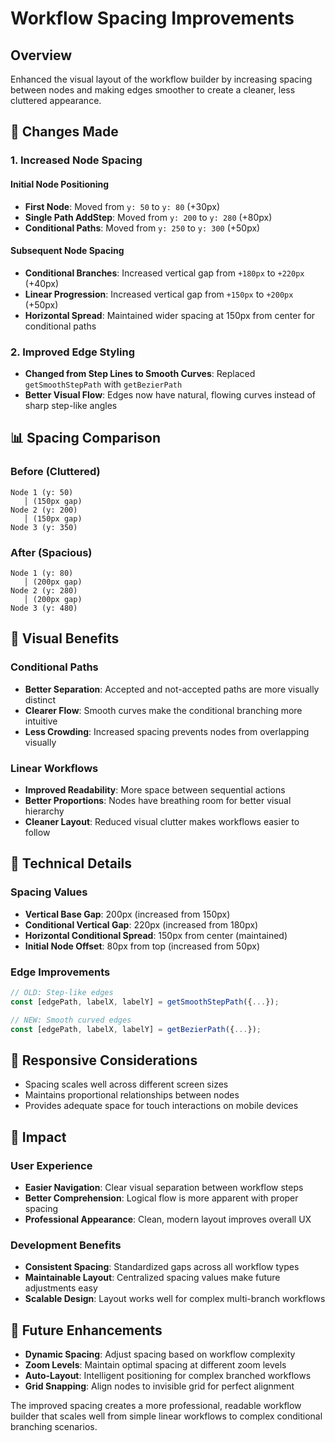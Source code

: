 # Workflow Spacing Improvements

## Overview
Enhanced the visual layout of the workflow builder by increasing spacing between nodes and making edges smoother to create a cleaner, less cluttered appearance.

## 🎯 Changes Made

### 1. Increased Node Spacing

#### Initial Node Positioning
- **First Node**: Moved from `y: 50` to `y: 80` (+30px)
- **Single Path AddStep**: Moved from `y: 200` to `y: 280` (+80px)
- **Conditional Paths**: Moved from `y: 250` to `y: 300` (+50px)

#### Subsequent Node Spacing
- **Conditional Branches**: Increased vertical gap from `+180px` to `+220px` (+40px)
- **Linear Progression**: Increased vertical gap from `+150px` to `+200px` (+50px)
- **Horizontal Spread**: Maintained wider spacing at 150px from center for conditional paths

### 2. Improved Edge Styling
- **Changed from Step Lines to Smooth Curves**: Replaced `getSmoothStepPath` with `getBezierPath`
- **Better Visual Flow**: Edges now have natural, flowing curves instead of sharp step-like angles

## 📊 Spacing Comparison

### Before (Cluttered)
```
Node 1 (y: 50)
   │ (150px gap)
Node 2 (y: 200)
   │ (150px gap)
Node 3 (y: 350)
```

### After (Spacious)
```
Node 1 (y: 80)
   │ (200px gap)
Node 2 (y: 280)
   │ (200px gap)
Node 3 (y: 480)
```

## 🎨 Visual Benefits

### Conditional Paths
- **Better Separation**: Accepted and not-accepted paths are more visually distinct
- **Clearer Flow**: Smooth curves make the conditional branching more intuitive
- **Less Crowding**: Increased spacing prevents nodes from overlapping visually

### Linear Workflows
- **Improved Readability**: More space between sequential actions
- **Better Proportions**: Nodes have breathing room for better visual hierarchy
- **Cleaner Layout**: Reduced visual clutter makes workflows easier to follow

## 🔧 Technical Details

### Spacing Values
- **Vertical Base Gap**: 200px (increased from 150px)
- **Conditional Vertical Gap**: 220px (increased from 180px)
- **Horizontal Conditional Spread**: 150px from center (maintained)
- **Initial Node Offset**: 80px from top (increased from 50px)

### Edge Improvements
```typescript
// OLD: Step-like edges
const [edgePath, labelX, labelY] = getSmoothStepPath({...});

// NEW: Smooth curved edges
const [edgePath, labelX, labelY] = getBezierPath({...});
```

## 📱 Responsive Considerations
- Spacing scales well across different screen sizes
- Maintains proportional relationships between nodes
- Provides adequate space for touch interactions on mobile devices

## 🚀 Impact

### User Experience
- **Easier Navigation**: Clear visual separation between workflow steps
- **Better Comprehension**: Logical flow is more apparent with proper spacing
- **Professional Appearance**: Clean, modern layout improves overall UX

### Development Benefits
- **Consistent Spacing**: Standardized gaps across all workflow types
- **Maintainable Layout**: Centralized spacing values make future adjustments easy
- **Scalable Design**: Layout works well for complex multi-branch workflows

## 🔮 Future Enhancements
- **Dynamic Spacing**: Adjust spacing based on workflow complexity
- **Zoom Levels**: Maintain optimal spacing at different zoom levels
- **Auto-Layout**: Intelligent positioning for complex branched workflows
- **Grid Snapping**: Align nodes to invisible grid for perfect alignment

The improved spacing creates a more professional, readable workflow builder that scales well from simple linear workflows to complex conditional branching scenarios.
